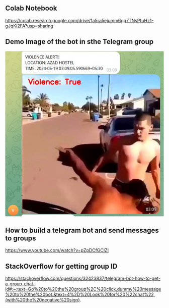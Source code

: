 ## Colab Notebook
https://colab.research.google.com/drive/1a5ra5ejumm6qg7TNsPtuHz1-gJqKi2FA?usp=sharing

## Demo Image of the bot in sthe Telegram group
<img src="demo.jpg" width="600px" />

## How to build a telegram bot and send messages to groups
https://www.youtube.com/watch?v=pZpDCfGCIZI

## StackOverflow for getting group ID
https://stackoverflow.com/questions/32423837/telegram-bot-how-to-get-a-group-chat-id#:~:text=Go%20to%20the%20group%2C%20click,dummy%20message%20to%20the%20bot.&text=4%2D%20Look%20for%20%22chat%22,(with%20the%20negative%20sign).
